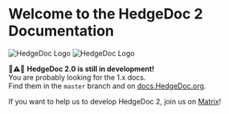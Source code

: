 # Welcome to the HedgeDoc 2 Documentation

<!-- markdownlint-disable no-inline-html line-length -->
<img alt="HedgeDoc Logo" title="HedgeDoc Logo" class="light-mode-only" src="images/hedgedoc_logo_black.svg">
<img alt="HedgeDoc Logo" title="HedgeDoc Logo" class="dark-mode-only" src="images/hedgedoc_logo_white.svg">
<!-- markdownlint-enable  no-inline-html line-length -->

🚧⚠️🚧 **HedgeDoc 2.0 is still in development!**  
You are probably looking for the 1.x docs.  
Find them in the `master` branch and on [docs.HedgeDoc.org](https://docs.hedgedoc.org).

If you want to help us to develop HedgeDoc 2, join us on [Matrix][matrix.org-url]!

[matrix.org-url]: https://chat.hedgedoc.org
